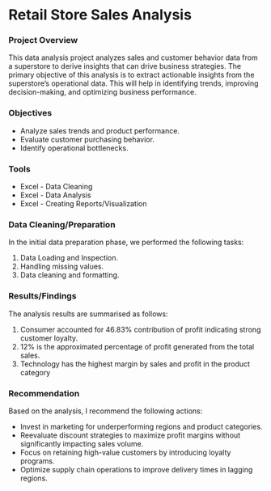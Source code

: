 # Retail Store Sales Analysis

### Project Overview

This data analysis project analyzes sales and customer behavior data from a superstore to derive insights that can drive business strategies. The primary objective of this analysis is to extract actionable insights from the superstore’s operational data. This will help in identifying trends, improving decision-making, and optimizing business performance.

### Objectives
- Analyze sales trends and product performance.
- Evaluate customer purchasing behavior.
- Identify operational bottlenecks.

### Tools
- Excel - Data Cleaning
- Excel - Data Analysis
- Excel - Creating Reports/Visualization


### Data Cleaning/Preparation

In the initial data preparation phase, we performed the following tasks:
1. Data Loading and Inspection.
2. Handling missing values.
3. Data cleaning and formatting.

### Results/Findings

The analysis results are summarised as follows:
1. Consumer accounted for 46.83% contribution of profit indicating strong customer loyalty.
2. 12% is the approximated percentage of profit generated from the total sales.
3. Technology has the highest margin by sales and profit in the product category


### Recommendation

Based on the analysis, I recommend the following actions:
- Invest in marketing for underperforming regions and product categories.
- Reevaluate discount strategies to maximize profit margins without significantly impacting sales volume.
- Focus on retaining high-value customers by introducing loyalty programs.
- Optimize supply chain operations to improve delivery times in lagging regions.

  
